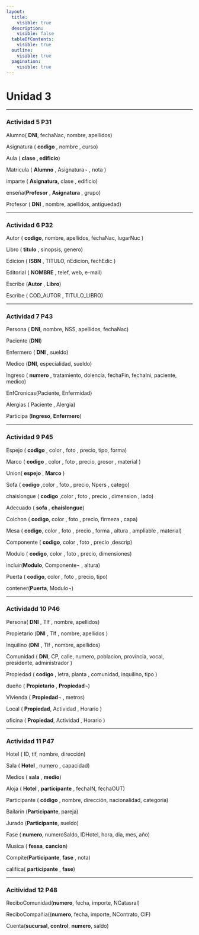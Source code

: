 ```yaml
---
layout:
  title:
    visible: true
  description:
    visible: false
  tableOfContents:
    visible: true
  outline:
    visible: true
  pagination:
    visible: true
---
```


# Unidad 3

***

### Actividad 5 P31

Alumno( **DNI**, fechaNac, nombre, apellidos)&#x20;

Asignatura ( **codigo** , nombre , curso)&#x20;

Aula ( **clase , edificio**)&#x20;

Matricula ( **Alumno** , Asignatura¬ , nota )&#x20;

imparte ( **Asignatura,** clase , edificio)&#x20;

enseña(**Profesor** , **Asignatura** , grupo)&#x20;

Profesor ( **DNI** , nombre, apellidos, antiguedad)

***

### Actividad 6 P32

Autor ( **codigo**, nombre, apellidos, fechaNac, lugarNuc )&#x20;

Libro ( **titulo** , sinopsis, genero)&#x20;

Edicion ( **ISBN** , TITULO, nEdicion, fechEdic )&#x20;

Editorial ( **NOMBRE** , telef, web, e-mail)&#x20;

Escribe (**Autor** , **Libro**)&#x20;

Escribe ( COD\_AUTOR , TITULO\_LIBRO)

***

### Actividad 7 P43

Persona ( **DNI**, nombre, NSS, apellidos, fechaNac)

&#x20;Paciente (**DNI**)&#x20;

Enfermero ( **DNI** , sueldo)&#x20;

Medico (**DNI**, especialidad, sueldo)&#x20;

Ingreso ( **numero** , tratamiento, dolencia, fechaFin, fechaIni, paciente, medico)&#x20;

EnfCronicas(Paciente, Enfermidad)&#x20;

Alergias ( Paciente , Alergia)&#x20;

Participa (**Ingreso**, **Enfermero**)

***

### Actividad 9 P45

Espejo ( **codigo** , color , foto , precio, tipo, forma)&#x20;

Marco ( **codigo** , color , foto , precio, grosor , material )&#x20;

Union( **espejo** , **Marco** )

&#x20;Sofa ( **codigo** ,color , foto , precio, Npers , catego)

chaislongue ( **codigo** ,color , foto , precio , dimension , lado)&#x20;

Adecuado ( **sofa** , **chaislongue**)

Colchon ( **codigo**, color , foto , precio, firmeza , capa)&#x20;

&#x20;Mesa ( **codigo**, color , foto , precio , forma , altura , ampliable , material)

&#x20;Componente ( **codigo**, color , foto , precio ,descrip)&#x20;

Modulo ( **codigo**, color , foto , precio, dimensiones) &#x20;

incluir(**Modulo**, Componente¬ , altura)&#x20;

Puerta ( **codigo**, color , foto , precio, tipo)&#x20;

contener(**Puerta**, Modulo¬)

***

### Actividadd 10 P46

Persona( **DNI** , Tlf , nombre, apellidos)&#x20;

Propietario (**DNI** , Tlf , nombre, apellidos )&#x20;

Inquilino (**DNI** , Tlf , nombre, apellidos)&#x20;

Comunidad  ( **DNI**, CP, calle, numero, poblacion, provincia, vocal, presidente, administrador )&#x20;

Propiedad ( **codigo** , letra, planta , comunidad, inquilino, tipo )&#x20;

dueño ( **Propietario** , **Propiedad**¬)&#x20;

Vivienda ( **Propiedad**¬ , metros)&#x20;

Local ( **Propiedad**, Actividad , Horario )&#x20;

oficina ( **Propiedad**, Actividad , Horario )

***

### Actividad 11 P47

Hotel ( ID, tlf, nombre, dirección)

Sala ( **Hotel** , numero , capacidad)

Medios ( **sala** , **medio**)

Aloja ( **Hotel** , **participante** , fechaIN, fechaOUT)

Participante ( **código** , nombre, dirección, nacionalidad, categoria)

Bailarín (**Participante**, pareja)

Jurado (**Participante**, sueldo)

Fase ( **numero**, numeroSaldo, IDHotel, hora, dia, mes, año)

Musica ( **fessa**, **cancion**)

Compite(**Participante**, **fase** , nota)

califica( **participante** , **fase**)

***

### Acitividad 12 P48

ReciboComunidad(**numero**, fecha, importe, NCatasral)

ReciboCompañia((**numero**, fecha, importe, NContrato, CIF)

Cuenta(**sucursal**, **control**, **numero**, saldo)






